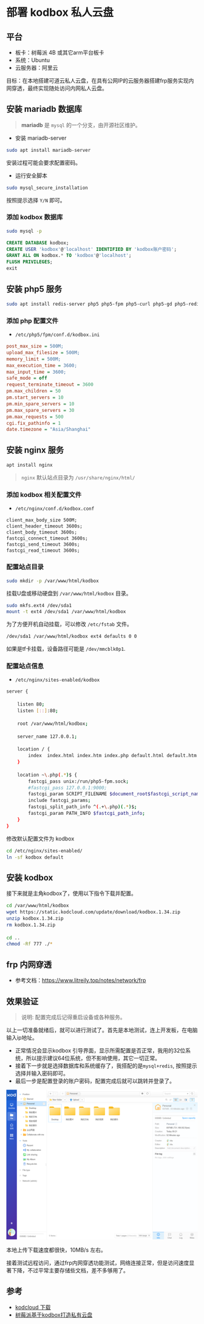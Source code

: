 # 部署 kodbox 私人云盘

## 平台

- 板卡：树莓派 4B 或其它arm平台板卡
- 系统：Ubuntu
- 云服务器：阿里云

目标：在本地搭建可道云私人云盘，在具有公网IP的云服务器搭建frp服务实现内网穿透，最终实现随处访问内网私人云盘。

## 安装 mariadb 数据库

> **mariadb** 是 `mysql` 的一个分支，由开源社区维护。

- 安装 mariadb-server

```bash
sudo apt install mariadb-server
```

安装过程可能会要求配置密码。

- 运行安全脚本

```bash
sudo mysql_secure_installation
```

按照提示选择 `Y/N` 即可。

### 添加 kodbox 数据库

```bash
sudo mysql -p
```

```sql
CREATE DATABASE kodbox;
CREATE USER 'kodbox'@'localhost' IDENTIFIED BY 'kodbox账户密码';
GRANT ALL ON kodbox.* TO 'kodbox'@'localhost';
FLUSH PRIVILEGES;
exit
```

## 安装 php5 服务

```bash
sudo apt install redis-server php5 php5-fpm php5-curl php5-gd php5-redis php5-mysql
```

### 添加 php 配置文件

- `/etc/php5/fpm/conf.d/kodbox.ini`

```ini
post_max_size = 500M;
upload_max_filesize = 500M;
memory_limit = 500M;
max_execution_time = 3600;
max_input_time = 3600;
safe_mode = off
request_terminate_timeout = 3600
pm.max_children = 50
pm.start_servers = 10
pm.min_spare_servers = 10
pm.max_spare_servers = 30
pm.max_requests = 500
cgi.fix_pathinfo = 1
date.timezone = "Asia/Shanghai"
```

## 安装 nginx 服务

```bash
apt install nginx
```

> `nginx` 默认站点目录为 `/usr/share/nginx/html/`

### 添加 kodbox 相关配置文件

- `/etc/nginx/conf.d/kodbox.conf`

```log
client_max_body_size 500M;
client_header_timeout 3600s;
client_body_timeout 3600s;
fastcgi_connect_timeout 3600s;
fastcgi_send_timeout 3600s;
fastcgi_read_timeout 3600s;
```

### 配置站点目录

```bash
sudo mkdir -p /var/www/html/kodbox
```

挂载U盘或移动硬盘到 `/var/www/html/kodbox` 目录。

```bash
sudo mkfs.ext4 /dev/sda1
mount -t ext4 /dev/sda1 /var/www/html/kodbox
```

为了方便开机自动挂载，可以修改 `/etc/fstab` 文件。

```bash
/dev/sda1 /var/www/html/kodbox ext4 defaults 0 0 
```

如果是tf卡挂载，设备路径可能是 `/dev/mmcblk0p1`.

### 配置站点信息

- `/etc/nginx/sites-enabled/kodbox`

```bash
server {

    listen 80;
    listen [::]:80;

    root /var/www/html/kodbox;

    server_name 127.0.0.1;

    location / {
        index  index.html index.htm index.php default.html default.htm default.php;
    }

    location ~\.php(.*)$ {
        fastcgi_pass unix:/run/php5-fpm.sock;
        #fastcgi_pass 127.0.0.1:9000;
        fastcgi_param SCRIPT_FILENAME $document_root$fastcgi_script_name;
        include fastcgi_params;
        fastcgi_split_path_info ^(.+\.php)(.*)$;
        fastcgi_param PATH_INFO $fastcgi_path_info;
    }
}
```

修改默认配置文件为 kodbox

```bash
cd /etc/nginx/sites-enabled/
ln -sf kodbox default
```

## 安装 kodbox

接下来就是主角kodbox了，使用以下指令下载并配置。

```bash
cd /var/www/html/kodbox
wget https://static.kodcloud.com/update/download/kodbox.1.34.zip
unzip kodbox.1.34.zip
rm kodbox.1.34.zip

cd ..
chmod -Rf 777 ./*
```

## frp 内网穿透

- 参考文档：<https://www.litreily.top/notes/network/frp>

## 效果验证

> 说明: 配置完成后记得重启设备或各种服务。

以上一切准备就绪后，就可以进行测试了。首先是本地测试，连上开发板，在电脑输入ip地址。

- 正常情况会显示kodbox 引导界面，显示所需配置是否正常，我用的32位系统，所以提示建议64位系统，但不影响使用，其它一切正常。
- 接着下一步就是选择数据库和系统缓存了，我搭配的是`mysql+redis`, 按照提示选择并输入密码即可。
- 最后一步是配置登录的账户密码，配置完成后就可以跳转并登录了。

![kodbox](../assets/network/kodbox.png)

本地上传下载速度都很快，10MB/s 左右。

接着测试远程访问，通过frp内网穿透功能测试，网络连接正常，但是访问速度显著下降，不过平常主要存储些文档，差不多够用了。

## 参考

- [kodcloud 下载](https://kodcloud.com/download/)
- [树莓派基于kodbox打造私有云盘](https://www.hncldz.com/?p=566)